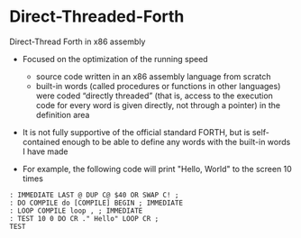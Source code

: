 # Direct-Threaded-Forth
Direct-Thread Forth in x86 assembly

- Focused on the optimization of the running speed  
  - source code written in an x86 assembly language from scratch  
  - built-in words (called procedures or functions in other languages) were coded “directly threaded” (that is, access to the execution code for every word is given directly, not through a pointer) in the definition area

- It is not fully supportive of the official standard FORTH, but is self-contained enough to be able to define any words with the built-in words I have made

- For example, the following code will print "Hello, World" to the screen 10 times
```
: IMMEDIATE LAST @ DUP C@ $40 OR SWAP C! ;  
: DO COMPILE do [COMPILE] BEGIN ; IMMEDIATE  
: LOOP COMPILE loop , ; IMMEDIATE  
: TEST 10 0 DO CR ." Hello" LOOP CR ;  
TEST  
```
